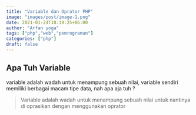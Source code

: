 ```yaml
---
title: "Variable dan Oprator PHP"
image: "images/post/image-1.png"
date: 2021-01-24T18:19:25+06:00
author: "Arfan yoga"
tags: ["php","web","pemrograman"]
categories: ["php"]
draft: false
---
```

## Apa Tuh Variable
variable adalah wadah untuk menampung sebuah nilai, variable sendiri memiliki berbagai macam tipe data, nah apa aja tuh ? 
>Variable adalah wadah untuk menampung sebuah nilai untuk nantinya di oprasikan dengan menggunakan oprator
